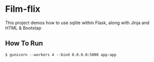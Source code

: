 # Film-flix
This project demos how to use sqlite within Flask, along with Jinja and HTML & Bootstap

## How To Run

```shell
$ gunicorn --workers 4 --bind 0.0.0.0:5000 app:app
```
